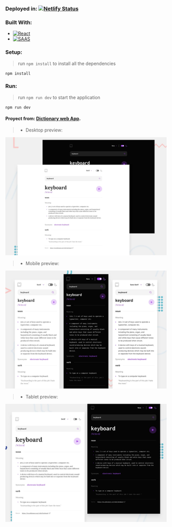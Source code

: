 ### Deployed in:  [![Netlify Status](https://api.netlify.com/api/v1/badges/8236392e-c445-4899-bfe9-88fe69e3ffd4/deploy-status)](https://app.netlify.com/sites/dictionary-web-app-ines/deploys)


### Built With:

* [![React](https://img.shields.io/badge/React-20232A?style=for-the-badge&logo=react&logoColor=61DAFB)](https://react.dev/)
* [![SAAS](https://img.shields.io/badge/Sass-CC6699?style=for-the-badge&logo=sass&logoColor=white)](https://sass-lang.com/install)

### Setup:

> run `npm install` to install all the dependencies
```shell
npm install
```
### Run:
> run `npm run dev` to start the application
```shell
npm run dev
```
#### Proyect from: [Dictionary web App](https://www.frontendmentor.io/challenges/dictionary-web-app-h5wwnyuKFL).
> * Desktop preview:

![preview](/design/desktop-preview.png)

> * Mobile preview:

![preview](/design/mobile-preview.png)

> * Tablet preview:

![preview](/design/tablet-preview.png)
